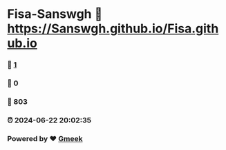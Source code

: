 # Fisa-Sanswgh :link: https://Sanswgh.github.io/Fisa.github.io 
### :page_facing_up: [1](https://Sanswgh.github.io/Fisa.github.io/tag.html) 
### :speech_balloon: 0 
### :hibiscus: 803 
### :alarm_clock: 2024-06-22 20:02:35 
### Powered by :heart: [Gmeek](https://github.com/Meekdai/Gmeek)
